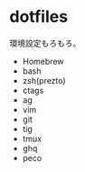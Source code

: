 dotfiles
========

環境設定もろもろ。

- Homebrew
- bash
- zsh(prezto)
- ctags
- ag
- vim
- git
- tig
- tmux
- ghq
- peco

